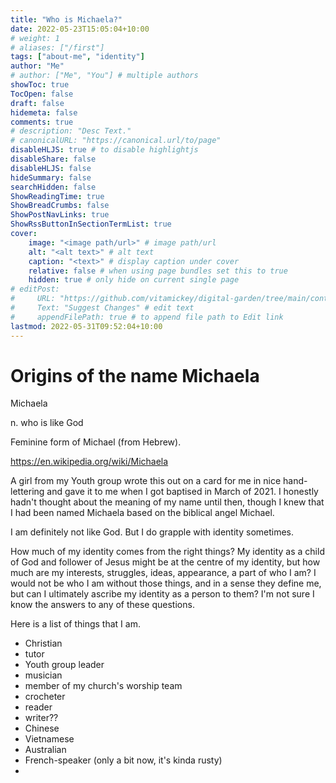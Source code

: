 ```yaml
---
title: "Who is Michaela?"
date: 2022-05-23T15:05:04+10:00
# weight: 1
# aliases: ["/first"]
tags: ["about-me", "identity"]
author: "Me"
# author: ["Me", "You"] # multiple authors
showToc: true
TocOpen: false
draft: false
hidemeta: false
comments: true
# description: "Desc Text."
# canonicalURL: "https://canonical.url/to/page"
disableHLJS: true # to disable highlightjs
disableShare: false
disableHLJS: false
hideSummary: false
searchHidden: false
ShowReadingTime: true
ShowBreadCrumbs: false
ShowPostNavLinks: true
ShowRssButtonInSectionTermList: true
cover:
    image: "<image path/url>" # image path/url
    alt: "<alt text>" # alt text
    caption: "<text>" # display caption under cover
    relative: false # when using page bundles set this to true
    hidden: true # only hide on current single page
# editPost:
#     URL: "https://github.com/vitamickey/digital-garden/tree/main/content"
#     Text: "Suggest Changes" # edit text
#     appendFilePath: true # to append file path to Edit link
lastmod: 2022-05-31T09:52:04+10:00
---
```


# Origins of the name Michaela

Michaela

n. who is like God

Feminine form of Michael (from Hebrew).

https://en.wikipedia.org/wiki/Michaela

A girl from my Youth group wrote this out on a card for me in nice hand-lettering and gave it to me when I got baptised in March of 2021. I honestly hadn't thought about the meaning of my name until then, though I knew that I had been named Michaela based on the biblical angel Michael. 

I am definitely not like God. But I do grapple with identity sometimes. 

How much of my identity comes from the right things? My identity as a child of God and follower of Jesus might be at the centre of my identity, but how much are my interests, struggles, ideas, appearance, a part of who I am? I would not be who I am without those things, and in a sense they define me, but can I ultimately ascribe my identity as a person to them? I'm not sure I know the answers to any of these questions.

Here is a list of things that I am. 

- Christian
- tutor
- Youth group leader
- musician
- member of my church's worship team
- crocheter
- reader
- writer??
- Chinese
- Vietnamese
- Australian
- French-speaker (only a bit now, it's kinda rusty)
- 